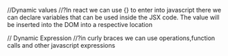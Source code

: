 <!-- //? we can also use <> </> and <fragment></fragment> instead of react.fragment -->
//Dynamic values
//?In react we can use {} to enter into javascript there we can declare variables that can be used inside the JSX code. The value will be inserted into the DOM into a respective location

// Dynamic Expression
//?in curly braces we can use operations,function calls and other javascript expressions 